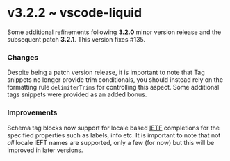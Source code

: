# v3.2.2 ~ vscode-liquid

Some additional refinements following **3.2.0** minor version release and the subsequent patch **3.2.1**. This version fixes #135.

### Changes

Despite being a patch version release, it is important to note that Tag snippets no longer provide trim conditionals, you should instead rely on the formatting rule `delimiterTrims` for controlling this aspect. Some additional tags snippets were provided as an added bonus.

### Improvements

Schema tag blocks now support for locale based [IETF](https://en.wikipedia.org/wiki/IETF_language_tag) completions for the specified properties such as labels, info etc. It is important to note that not _all_ locale IEFT names are supported, only a few (for now) but this will be improved in later versions.
